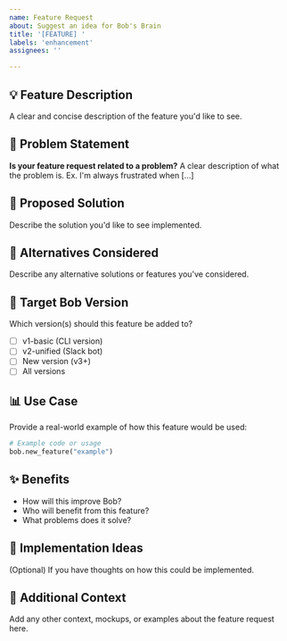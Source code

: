 ```yaml
---
name: Feature Request
about: Suggest an idea for Bob's Brain
title: '[FEATURE] '
labels: 'enhancement'
assignees: ''

---
```


## 💡 Feature Description
A clear and concise description of the feature you'd like to see.

## 🎯 Problem Statement
**Is your feature request related to a problem?**
A clear description of what the problem is. Ex. I'm always frustrated when [...]

## 🚀 Proposed Solution
Describe the solution you'd like to see implemented.

## 🔄 Alternatives Considered
Describe any alternative solutions or features you've considered.

## 📌 Target Bob Version
Which version(s) should this feature be added to?
- [ ] v1-basic (CLI version)
- [ ] v2-unified (Slack bot)
- [ ] New version (v3+)
- [ ] All versions

## 📊 Use Case
Provide a real-world example of how this feature would be used:

```python
# Example code or usage
bob.new_feature("example")
```

## ✨ Benefits
- How will this improve Bob?
- Who will benefit from this feature?
- What problems does it solve?

## 🔧 Implementation Ideas
(Optional) If you have thoughts on how this could be implemented.

## 📎 Additional Context
Add any other context, mockups, or examples about the feature request here.